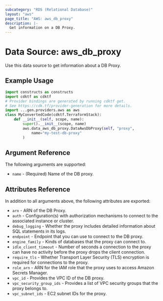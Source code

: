 ```yaml
---
subcategory: "RDS (Relational Database)"
layout: "aws"
page_title: "AWS: aws_db_proxy"
description: |-
  Get information on a DB Proxy.
---
```


# Data Source: aws_db_proxy

Use this data source to get information about a DB Proxy.

## Example Usage

```python
import constructs as constructs
import cdktf as cdktf
# Provider bindings are generated by running cdktf get.
# See https://cdk.tf/provider-generation for more details.
import ...gen.providers.aws as aws
class MyConvertedCode(cdktf.TerraformStack):
    def __init__(self, scope, name):
        super().__init__(scope, name)
        aws.data_aws_db_proxy.DataAwsDbProxy(self, "proxy",
            name="my-test-db-proxy"
        )
```

## Argument Reference

The following arguments are supported:

* `name` - (Required) Name of the DB proxy.

## Attributes Reference

In addition to all arguments above, the following attributes are exported:

* `arn` - ARN of the DB Proxy.
* `auth` - Configuration(s) with authorization mechanisms to connect to the associated instance or cluster.
* `debug_logging` - Whether the proxy includes detailed information about SQL statements in its logs.
* `endpoint` - Endpoint that you can use to connect to the DB proxy.
* `engine_family` - Kinds of databases that the proxy can connect to.
* `idle_client_timeout` - Number of seconds a connection to the proxy can have no activity before the proxy drops the client connection.
* `require_tls` - Whether Transport Layer Security (TLS) encryption is required for connections to the proxy.
* `role_arn` - ARN for the IAM role that the proxy uses to access Amazon Secrets Manager.
* `vpc_id` - Provides the VPC ID of the DB proxy.
* `vpc_security_group_ids` - Provides a list of VPC security groups that the proxy belongs to.
* `vpc_subnet_ids` - EC2 subnet IDs for the proxy.

<!-- cache-key: cdktf-0.17.0-pre.15 input-3fc63fc16206db694f4e204c8b991d3148b48bec3610bbd1a78a618d0e441987 -->